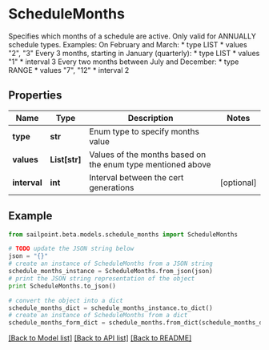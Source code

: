 # ScheduleMonths

Specifies which months of a schedule are active. Only valid for ANNUALLY schedule types. Examples:  On February and March: * type LIST * values \"2\", \"3\"  Every 3 months, starting in January (quarterly): * type LIST * values \"1\" * interval 3  Every two months between July and December: * type RANGE * values \"7\", \"12\" * interval 2 

## Properties

Name | Type | Description | Notes
------------ | ------------- | ------------- | -------------
**type** | **str** | Enum type to specify months value | 
**values** | **List[str]** | Values of the months based on the enum type mentioned above | 
**interval** | **int** | Interval between the cert generations | [optional] 

## Example

```python
from sailpoint.beta.models.schedule_months import ScheduleMonths

# TODO update the JSON string below
json = "{}"
# create an instance of ScheduleMonths from a JSON string
schedule_months_instance = ScheduleMonths.from_json(json)
# print the JSON string representation of the object
print ScheduleMonths.to_json()

# convert the object into a dict
schedule_months_dict = schedule_months_instance.to_dict()
# create an instance of ScheduleMonths from a dict
schedule_months_form_dict = schedule_months.from_dict(schedule_months_dict)
```
[[Back to Model list]](../README.md#documentation-for-models) [[Back to API list]](../README.md#documentation-for-api-endpoints) [[Back to README]](../README.md)


